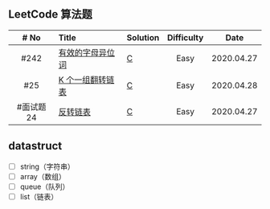 ## LeetCode 算法题

| # No | Title                                                        | Solution                                                     | Difficulty |    Date    |
| :--: | :----------------------------------------------------------- | :----------------------------------------------------------- | :--------: | :--------: |
| #242 | [有效的字母异位词](https://leetcode-cn.com/problems/valid-anagram/) | [C](./leetcode/c/isAnagram.c) | Easy | 2020.04.27 |
| #25 | [K 个一组翻转链表](https://leetcode-cn.com/problems/reverse-nodes-in-k-group/) | [C](./leetcode/c/reverseKGroup.c) | Easy | 2020.04.28 |
| #面试题24 | [反转链表](https://leetcode-cn.com/problems/fan-zhuan-lian-biao-lcof/) | [C](./leetcode/c/reverseList.c) | Easy | 2020.04.27 |




## datastruct

* [ ] string（字符串）
* [ ] array（数组）
* [ ] queue（队列）
* [ ] list（链表） 
